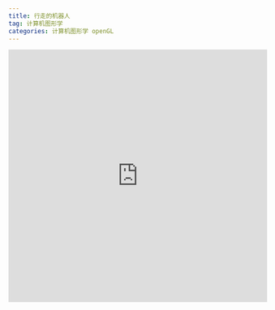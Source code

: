 ```yaml
---
title: 行走的机器人
tag: 计算机图形学
categories: 计算机图形学 openGL
---
```


<iframe height=498 width=510 src='http://player.youku.com/embed/XMjY4MzQ2MzAzNg==' frameborder=0 'allowfullscreen'></iframe>
